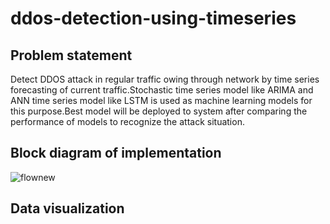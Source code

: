 # ddos-detection-using-timeseries

## Problem statement 
Detect DDOS attack in regular traffic 
owing through network by time series forecasting
of current traffic.Stochastic time series model like ARIMA and ANN time series model like
LSTM is used as machine learning models for this purpose.Best model will be deployed to
system after comparing the performance of models to recognize the attack situation.

## Block diagram of implementation
![flownew](https://user-images.githubusercontent.com/57789853/91300562-1e395680-e7c1-11ea-8bba-c637bba50e81.png)

## Data visualization



